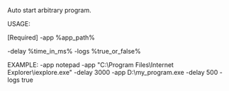 Auto start arbitrary program.

USAGE:

[Required]
-app %app_path%

-delay %time_in_ms%
-logs %true_or_false%

EXAMPLE:
-app notepad
-app "C:\Program Files\Internet Explorer\iexplore.exe" -delay 3000
-app D:\my_program.exe -delay 500 -logs true